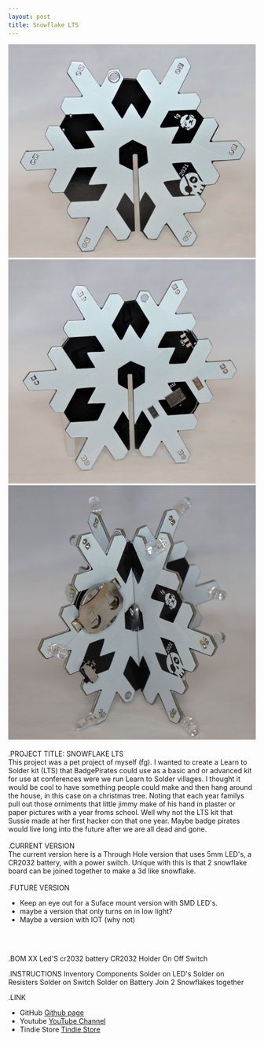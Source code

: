 ```yaml
---
layout: post
title: Snowflake LTS
---
```

![Title](/images/Snowflake_01.jpg)
![Title](/images/Snowflake_02.jpg)
![Title](/images/Snowflake_03.jpg)
<br>
<br>
.PROJECT TITLE: SNOWFLAKE LTS<br>
This project was a pet project of myself (fg). I wanted to create a Learn to Solder kit (LTS) that BadgePirates could
use as a basic and or advanced kit for use at conferences were we run Learn to Solder villages. I thought it would be cool to 
have something people could make and then hang around the house, in this case on a christmas tree. Noting that each year
familys pull out those orniments that little jimmy make of his hand in plaster or paper pictures with a year froms school. Well
why not the LTS kit that Sussie made at her first hacker con that one year. Maybe badge pirates would live long into the future
after we are all dead and gone.
<br>
<br>
.CURRENT VERSION<br>
The current version here is a Through Hole version that uses 5mm LED's, a CR2032 battery, with a power switch.
Unique with this is that 2 snowflake board can be joined together to make a 3d like snowflake. 
<br>
<br>
.FUTURE VERSION<br>
- Keep an eye out for a Suface mount version with SMD LED's. 
- maybe a version that only turns on in low light?
- Maybe a version with IOT (why not)
<br>
<br>

.BOM
XX Led'S
cr2032 battery
CR2032 Holder
On Off Switch

.INSTRUCTIONS
Inventory Components
Solder on LED's
Solder on Resisters
Solder on Switch
Solder on Battery
Join 2 Snowflakes together


.LINK
- GitHub [Github page](https://github.com/BadgePiratesLLC)
- Youtube [YouTube Channel](https://www.youtube.com/channel/UCRVegJ2Y7m-8vIXnG0BIhyw/featured/) 
- Tindie Store [Tindie Store](https://www.tindie.com/stores/badgepirates/)
<br>

